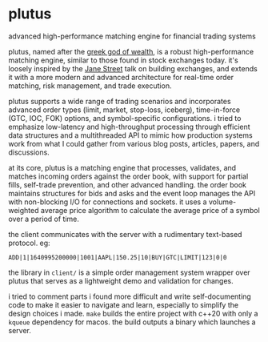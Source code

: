 # plutus
advanced high-performance matching engine for financial trading systems

plutus, named after the [greek god of wealth](https://en.wikipedia.org/wiki/Plutus), is a robust high-performance matching engine,
similar to those found in stock exchanges today. it's loosely inspired by the [Jane Street](https://www.youtube.com/watch?v=b1e4t2k2KJY)
talk on building exchanges, and extends it with a more modern and advanced architecture for real-time order
matching, risk management, and trade execution.

plutus supports a wide range of trading scenarios and incorporates advanced order types (limit, market, stop-loss,
iceberg), time-in-force (GTC, IOC, FOK) options, and symbol-specific configurations. i tried to emphasize
low-latency and high-throughput processing through efficient data structures and a multithreaded API to mimic
how production systems work from what I could gather from various blog posts, articles, papers, and discussions.

at its core, plutus is a matching engine that processes, validates, and matches incoming orders
against the order book, with support for partial fills, self-trade prevention, and other advanced handling.
the order book maintains structures for bids and asks and the event loop manages the API with non-blocking I/O
for connections and sockets. it uses a volume-weighted average price algorithm to calculate the average price of
a symbol over a period of time.

the client communicates with the server with a rudimentary text-based protocol. eg:
```
ADD|1|1640995200000|1001|AAPL|150.25|10|BUY|GTC|LIMIT|123|0|0
```
the library in `client/` is a simple order management system wrapper over plutus that serves as a lightweight demo and 
validation for changes.

i tried to comment parts i found more difficult and write self-documenting code to make it easier to navigate
and learn, especially to simplify the design choices i made. `make` builds the entire project with c++20 with
only a `kqueue` dependency for macos. the build outputs a binary which launches a server. 
